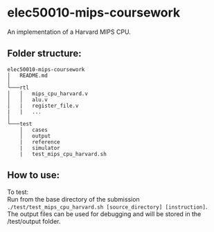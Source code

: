 # elec50010-mips-coursework

An implementation of a Harvard MIPS CPU. 

## Folder structure:

```
elec50010-mips-coursework
│   README.md  
│
└───rtl
│   │   mips_cpu_harvard.v
│   │   alu.v
│   |   register_file.v
|   |   ...
│   
└───test
    │   cases
    │   output
    |   reference
    |   simulator
    |   test_mips_cpu_harvard.sh
```
## How to use:
To test:\
Run from the base directory of the submission  `./test/test_mips_cpu_harvard.sh [source_directory] [instruction]`.\
The output files can be used for debugging and will be stored in the /test/output folder.